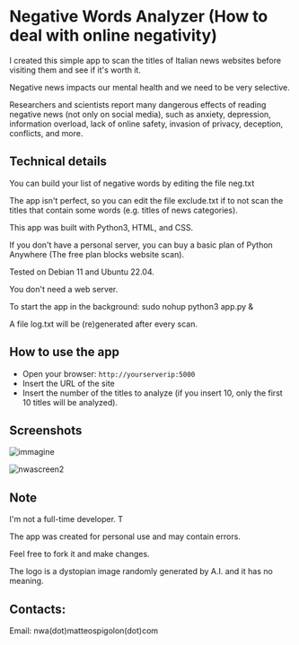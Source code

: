 # Negative Words Analyzer (How to deal with online negativity)

I created this simple app to scan the titles of Italian news websites before visiting them and see if it's worth it.

Negative news impacts our mental health and we need to be very selective.

Researchers and scientists report many dangerous effects of reading negative news (not only on social media), such as anxiety, depression, information overload, lack of online safety, invasion of privacy, deception, conflicts, and more.

<h2>Technical details</h2>

You can build your list of negative words by editing the file neg.txt

The app isn't perfect, so you can edit the file exclude.txt if to not scan the titles that contain some words (e.g. titles of news categories).

This app was built with Python3, HTML, and CSS.

If you don't have a personal server, you can buy a basic plan of Python Anywhere (The free plan blocks website scan).

Tested on Debian 11 and Ubuntu 22.04.

You don't need a web server.

To start the app in the background: sudo nohup python3 app.py &

A file log.txt will be (re)generated after every scan.

<h2> How to use the app</h2>

- Open your browser: <code>http://yourserverip:5000</code>
- Insert the URL of the site
- Insert the number of the titles to analyze (if you insert 10, only the first 10 titles will be analyzed).

<h2>Screenshots</h2>

![immagine](https://github.com/venethia/nwa/assets/95854664/38db62e1-14de-43af-8b1b-20d2692dac5f)

![nwascreen2](https://github.com/venethia/nwa/assets/95854664/6e73b3c2-51f2-4a0d-9adb-50b447af990e)

<h2>Note</h2>

I'm not a full-time developer. T

The app was created for personal use and may contain errors. 

Feel free to fork it and make changes.

The logo is a dystopian image randomly generated by A.I. and it has no meaning.

<h2>Contacts:</h2> 

Email: nwa(dot)matteospigolon(dot)com


